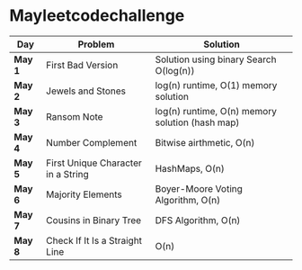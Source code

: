 # Mayleetcodechallenge
| **Day**  | **Problem**   | **Solution**  |
|---|---|---|
|**May 1** | First Bad Version |Solution using binary Search O(log(n)) |
|**May 2** | Jewels and Stones | log(n) runtime, O(1) memory solution |
|**May 3** | Ransom Note | log(n) runtime, O(n) memory solution (hash map) |
|**May 4** | Number Complement | Bitwise airthmetic, O(n) |
|**May 5** | First Unique Character in a String | HashMaps, O(n) |
|**May 6** | Majority Elements | Boyer-Moore Voting Algorithm, O(n) |
|**May 7** | Cousins in Binary Tree | DFS Algorithm, O(n) |
|**May 8** | Check If It Is a Straight Line | O(n) |

